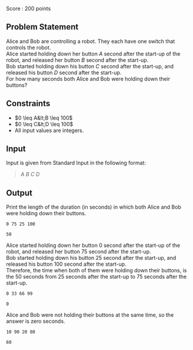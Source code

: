 Score : $200$ points

## Problem Statement

Alice and Bob are controlling a robot. They each have one switch that controls the robot.<br>
Alice started holding down her button $A$ second after the start-up of the robot, and released her button $B$ second after the start-up.<br>
Bob started holding down his button $C$ second after the start-up, and released his button $D$ second after the start-up.<br>
For how many seconds both Alice and Bob were holding down their buttons?

## Constraints

- $0 \leq A&lt;B \leq 100$
- $0 \leq C&lt;D \leq 100$
- All input values are integers.

## Input

Input is given from Standard Input in the following format:  

> $A$ $B$ $C$ $D$

## Output

Print the length of the duration (in seconds) in which both Alice and Bob were holding down their buttons.

```input1
0 75 25 100
```

```output1
50
```

Alice started holding down her button $0$ second after the start-up of the robot, and released her button $75$ second after the start-up.<br>
Bob started holding down his button $25$ second after the start-up, and released his button $100$ second after the start-up.<br>
Therefore, the time when both of them were holding down their buttons, is the $50$ seconds from $25$ seconds after the start-up to $75$ seconds after the start-up.

```input2
0 33 66 99
```

```output2
0
```

Alice and Bob were not holding their buttons at the same time, so the answer is zero seconds.

```input3
10 90 20 80
```

```output3
60
```